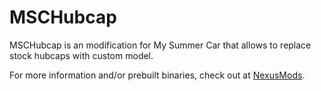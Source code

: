 # MSCHubcap

MSCHubcap is an modification for My Summer Car that allows to replace stock hubcaps with custom model.

For more information and/or prebuilt binaries, check out at [NexusMods](https://www.nexusmods.com/mysummercar/mods/7497).